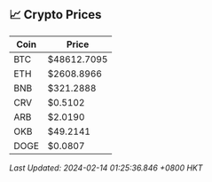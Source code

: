 ## 📈 Crypto Prices

| Coin | Price |
| ---- | ----- |
| BTC | $48612.7095 |
| ETH | $2608.8966 |
| BNB | $321.2888 |
| CRV | $0.5102 |
| ARB | $2.0190 |
| OKB | $49.2141 |
| DOGE | $0.0807 |

_Last Updated: 2024-02-14 01:25:36.846 +0800 HKT_